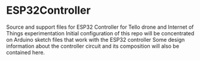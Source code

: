 # ESP32Controller
Source and support files for ESP32 Controller for Tello drone and Internet of Things experimentation
Initial configuration of this repo will be concentrated on Arduino sketch files that work with the ESP32 controller
Some design information about the controller circuit and its composition will also be contained here.
